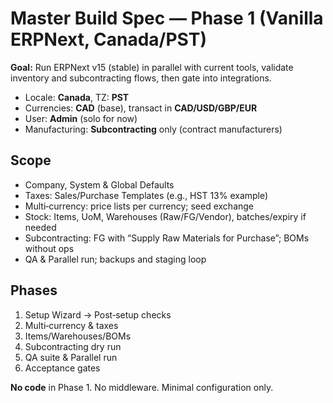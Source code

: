 # Master Build Spec — Phase 1 (Vanilla ERPNext, Canada/PST)

**Goal:** Run ERPNext v15 (stable) in parallel with current tools, validate inventory and subcontracting flows, then gate into integrations.

- Locale: **Canada**, TZ: **PST**
- Currencies: **CAD** (base), transact in **CAD/USD/GBP/EUR**
- User: **Admin** (solo for now)
- Manufacturing: **Subcontracting** only (contract manufacturers)

## Scope
- Company, System & Global Defaults
- Taxes: Sales/Purchase Templates (e.g., HST 13% example)
- Multi‑currency: price lists per currency; seed exchange
- Stock: Items, UoM, Warehouses (Raw/FG/Vendor), batches/expiry if needed
- Subcontracting: FG with “Supply Raw Materials for Purchase”; BOMs without ops
- QA & Parallel run; backups and staging loop

## Phases
1) Setup Wizard → Post‑setup checks
2) Multi‑currency & taxes
3) Items/Warehouses/BOMs
4) Subcontracting dry run
5) QA suite & Parallel run
6) Acceptance gates

**No code** in Phase 1. No middleware. Minimal configuration only.

